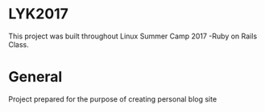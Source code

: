

# LYK2017
This project was built throughout Linux Summer Camp 2017 -Ruby on Rails Class.


	
# General
Project prepared for  the purpose of creating  personal blog site 
